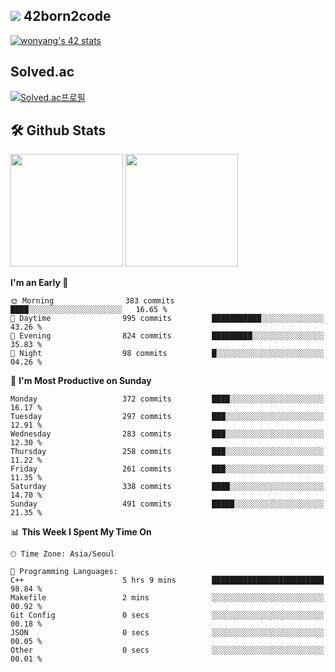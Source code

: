 
## <img src="https://img.shields.io/badge/-000000?style=flat&logo=42&logoColor=white"> 42born2code
[![wonyang's 42 stats](https://badge42.vercel.app/api/v2/cl5nhe5b6007809kydha7ht42/stats?cursusId=21&coalitionId=88)](https://profile.intra.42.fr/users/wonyang)

## Solved.ac
[![Solved.ac프로필](http://mazassumnida.wtf/api/v2/generate_badge?boj=bennyws)](https://solved.ac/bennyws)

## 🛠️ Github Stats
<p>
  <img height="180em" src="https://github-readme-stats-veggie-garden.vercel.app/api?username=gemstoneyang&show_icons=true&include_all_commits=true&bg_color=30,e96443,904e95&title_color=fff&text_color=fff">
  <img height="180em" src="https://github-readme-stats-veggie-garden.vercel.app/api/top-langs/?username=gemstoneyang&layout=compact&bg_color=30,e96443,904e95&title_color=fff&text_color=fff">
</p>

<!--START_SECTION:waka-->
**I'm an Early 🐤** 

```text
🌞 Morning                383 commits         ████░░░░░░░░░░░░░░░░░░░░░   16.65 % 
🌆 Daytime                995 commits         ███████████░░░░░░░░░░░░░░   43.26 % 
🌃 Evening                824 commits         █████████░░░░░░░░░░░░░░░░   35.83 % 
🌙 Night                  98 commits          █░░░░░░░░░░░░░░░░░░░░░░░░   04.26 % 
```
📅 **I'm Most Productive on Sunday** 

```text
Monday                   372 commits         ████░░░░░░░░░░░░░░░░░░░░░   16.17 % 
Tuesday                  297 commits         ███░░░░░░░░░░░░░░░░░░░░░░   12.91 % 
Wednesday                283 commits         ███░░░░░░░░░░░░░░░░░░░░░░   12.30 % 
Thursday                 258 commits         ███░░░░░░░░░░░░░░░░░░░░░░   11.22 % 
Friday                   261 commits         ███░░░░░░░░░░░░░░░░░░░░░░   11.35 % 
Saturday                 338 commits         ████░░░░░░░░░░░░░░░░░░░░░   14.70 % 
Sunday                   491 commits         █████░░░░░░░░░░░░░░░░░░░░   21.35 % 
```


📊 **This Week I Spent My Time On** 

```text
🕑︎ Time Zone: Asia/Seoul

💬 Programming Languages: 
C++                      5 hrs 9 mins        █████████████████████████   98.84 % 
Makefile                 2 mins              ░░░░░░░░░░░░░░░░░░░░░░░░░   00.92 % 
Git Config               0 secs              ░░░░░░░░░░░░░░░░░░░░░░░░░   00.18 % 
JSON                     0 secs              ░░░░░░░░░░░░░░░░░░░░░░░░░   00.05 % 
Other                    0 secs              ░░░░░░░░░░░░░░░░░░░░░░░░░   00.01 % 
```


<!--END_SECTION:waka-->
